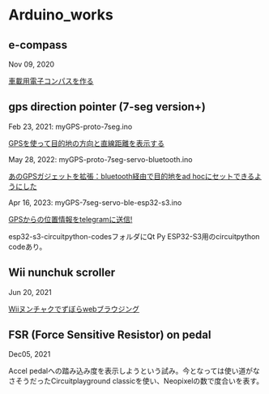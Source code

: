 # Arduino_works

## e-compass

Nov 09, 2020

[車載用電子コンパスを作る](https://makeintoshape.com/lis3mdl-e-compass/)



## gps direction pointer (7-seg version+)

Feb 23, 2021: myGPS-proto-7seg.ino

[GPSを使って目的地の方向と直線距離を表示する](https://makeintoshape.com/gps-direction-pointer/)



May 28, 2022: myGPS-proto-7seg-servo-bluetooth.ino

[あのGPSガジェットを拡張：bluetooth経由で目的地をad hocにセットできるようにした](https://makeintoshape.com/adhocloc/)



Apr 16, 2023: myGPS-7seg-servo-ble-esp32-s3.ino

[GPSからの位置情報をtelegramに送信!](https://makeintoshape.com/gps-to-telegram/)

esp32-s3-circuitpython-codesフォルダにQt Py ESP32-S3用のcircuitpython codeあり。



## Wii nunchuk scroller

Jun 20, 2021

[Wiiヌンチャクでずぼらwebブラウジング](https://makeintoshape.com/wii-nunchuk-scroller/)



## FSR (Force Sensitive Resistor)  on pedal

Dec05, 2021

Accel pedalへの踏み込み度を表示しようという試み。今となっては使い道がなさそうだったCircuitplayground classicを使い、Neopixelの数で度合いを表す。
